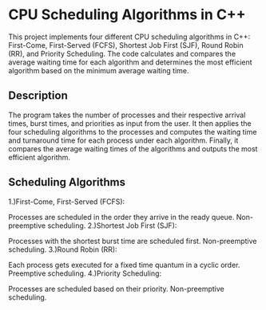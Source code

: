 # CPU Scheduling Algorithms in C++
This project implements four different CPU scheduling algorithms in C++: First-Come, First-Served (FCFS), Shortest Job First (SJF), Round Robin (RR), and Priority Scheduling. The code calculates and compares the average waiting time for each algorithm and determines the most efficient algorithm based on the minimum average waiting time.

## Description
The program takes the number of processes and their respective arrival times, burst times, and priorities as input from the user. It then applies the four scheduling algorithms to the processes and computes the waiting time and turnaround time for each process under each algorithm. Finally, it compares the average waiting times of the algorithms and outputs the most efficient algorithm.

## Scheduling Algorithms
1.)First-Come, First-Served (FCFS):

  Processes are scheduled in the order they arrive in the ready queue.
  Non-preemptive scheduling.
2.)Shortest Job First (SJF):

Processes with the shortest burst time are scheduled first.
Non-preemptive scheduling.
3.)Round Robin (RR):

Each process gets executed for a fixed time quantum in a cyclic order.
Preemptive scheduling.
4.)Priority Scheduling:

Processes are scheduled based on their priority.
Non-preemptive scheduling.
